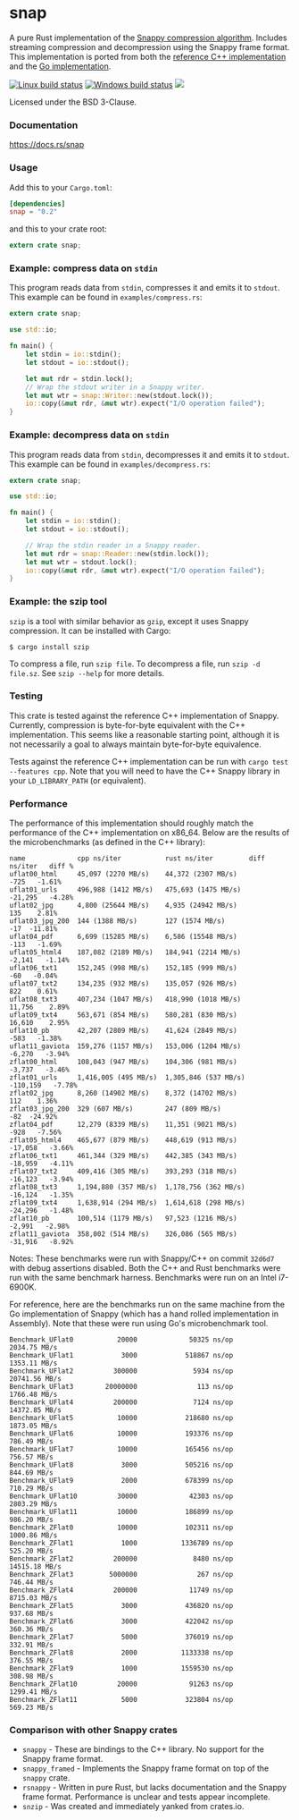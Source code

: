 snap
====
A pure Rust implementation of the
[Snappy compression algorithm](http://google.github.io/snappy/).
Includes streaming compression and decompression using the Snappy frame format.
This implementation is ported from both the
[reference C++ implementation](https://github.com/google/snappy)
and the
[Go implementation](https://github.com/golang/snappy).

[![Linux build status](https://api.travis-ci.org/BurntSushi/rust-snappy.png)](https://travis-ci.org/BurntSushi/rust-snappy)
[![Windows build status](https://ci.appveyor.com/api/projects/status/github/BurntSushi/rust-snappy?svg=true)](https://ci.appveyor.com/project/BurntSushi/rust-snappy)
[![](http://meritbadge.herokuapp.com/snap)](https://crates.io/crates/snap)

Licensed under the BSD 3-Clause.

### Documentation

https://docs.rs/snap

### Usage

Add this to your `Cargo.toml`:

```toml
[dependencies]
snap = "0.2"
```

and this to your crate root:

```rust
extern crate snap;
```

### Example: compress data on `stdin`

This program reads data from `stdin`, compresses it and emits it to `stdout`.
This example can be found in `examples/compress.rs`:

```rust
extern crate snap;

use std::io;

fn main() {
    let stdin = io::stdin();
    let stdout = io::stdout();

    let mut rdr = stdin.lock();
    // Wrap the stdout writer in a Snappy writer.
    let mut wtr = snap::Writer::new(stdout.lock());
    io::copy(&mut rdr, &mut wtr).expect("I/O operation failed");
}
```

### Example: decompress data on `stdin`

This program reads data from `stdin`, decompresses it and emits it to `stdout`.
This example can be found in `examples/decompress.rs`:

```rust
extern crate snap;

use std::io;

fn main() {
    let stdin = io::stdin();
    let stdout = io::stdout();

    // Wrap the stdin reader in a Snappy reader.
    let mut rdr = snap::Reader::new(stdin.lock());
    let mut wtr = stdout.lock();
    io::copy(&mut rdr, &mut wtr).expect("I/O operation failed");
}
```

### Example: the szip tool

`szip` is a tool with similar behavior as `gzip`, except it uses Snappy
compression. It can be installed with Cargo:

```
$ cargo install szip
```

To compress a file, run `szip file`. To decompress a file, run `szip -d
file.sz`. See `szip --help` for more details.

### Testing

This crate is tested against the reference C++ implementation of Snappy.
Currently, compression is byte-for-byte equivalent with the C++ implementation.
This seems like a reasonable starting point, although it is not necessarily
a goal to always maintain byte-for-byte equivalence.

Tests against the reference C++ implementation can be run with
`cargo test --features cpp`. Note that you will need to have the C++ Snappy
library in your `LD_LIBRARY_PATH` (or equivalent).

### Performance

The performance of this implementation should roughly match the performance of
the C++ implementation on x86_64. Below are the results of the microbenchmarks
(as defined in the C++ library):

```
name             cpp ns/iter           rust ns/iter         diff ns/iter   diff %
uflat00_html     45,097 (2270 MB/s)    44,372 (2307 MB/s)           -725   -1.61%
uflat01_urls     496,988 (1412 MB/s)   475,693 (1475 MB/s)       -21,295   -4.28%
uflat02_jpg      4,800 (25644 MB/s)    4,935 (24942 MB/s)            135    2.81%
uflat03_jpg_200  144 (1388 MB/s)       127 (1574 MB/s)               -17  -11.81%
uflat04_pdf      6,699 (15285 MB/s)    6,586 (15548 MB/s)           -113   -1.69%
uflat05_html4    187,082 (2189 MB/s)   184,941 (2214 MB/s)        -2,141   -1.14%
uflat06_txt1     152,245 (998 MB/s)    152,185 (999 MB/s)            -60   -0.04%
uflat07_txt2     134,235 (932 MB/s)    135,057 (926 MB/s)            822    0.61%
uflat08_txt3     407,234 (1047 MB/s)   418,990 (1018 MB/s)        11,756    2.89%
uflat09_txt4     563,671 (854 MB/s)    580,281 (830 MB/s)         16,610    2.95%
uflat10_pb       42,207 (2809 MB/s)    41,624 (2849 MB/s)           -583   -1.38%
uflat11_gaviota  159,276 (1157 MB/s)   153,006 (1204 MB/s)        -6,270   -3.94%
zflat00_html     108,043 (947 MB/s)    104,306 (981 MB/s)         -3,737   -3.46%
zflat01_urls     1,416,005 (495 MB/s)  1,305,846 (537 MB/s)     -110,159   -7.78%
zflat02_jpg      8,260 (14902 MB/s)    8,372 (14702 MB/s)            112    1.36%
zflat03_jpg_200  329 (607 MB/s)        247 (809 MB/s)                -82  -24.92%
zflat04_pdf      12,279 (8339 MB/s)    11,351 (9021 MB/s)           -928   -7.56%
zflat05_html4    465,677 (879 MB/s)    448,619 (913 MB/s)        -17,058   -3.66%
zflat06_txt1     461,344 (329 MB/s)    442,385 (343 MB/s)        -18,959   -4.11%
zflat07_txt2     409,416 (305 MB/s)    393,293 (318 MB/s)        -16,123   -3.94%
zflat08_txt3     1,194,880 (357 MB/s)  1,178,756 (362 MB/s)      -16,124   -1.35%
zflat09_txt4     1,638,914 (294 MB/s)  1,614,618 (298 MB/s)      -24,296   -1.48%
zflat10_pb       100,514 (1179 MB/s)   97,523 (1216 MB/s)         -2,991   -2.98%
zflat11_gaviota  358,002 (514 MB/s)    326,086 (565 MB/s)        -31,916   -8.92%
```

Notes: These benchmarks were run with Snappy/C++ on commit `32d6d7` with debug
assertions disabled. Both the C++ and Rust benchmarks were run with the same
benchmark harness. Benchmarks were run on an Intel i7-6900K.

For reference, here are the benchmarks run on the same machine from the Go
implementation of Snappy (which has a hand rolled implementation in Assembly).
Note that these were run using Go's microbenchmark tool.

```
Benchmark_UFlat0           20000             50325 ns/op        2034.75 MB/s
Benchmark_UFlat1            3000            518867 ns/op        1353.11 MB/s
Benchmark_UFlat2          300000              5934 ns/op        20741.56 MB/s
Benchmark_UFlat3        20000000               113 ns/op        1766.48 MB/s
Benchmark_UFlat4          200000              7124 ns/op        14372.85 MB/s
Benchmark_UFlat5           10000            218680 ns/op        1873.05 MB/s
Benchmark_UFlat6           10000            193376 ns/op         786.49 MB/s
Benchmark_UFlat7           10000            165456 ns/op         756.57 MB/s
Benchmark_UFlat8            3000            505216 ns/op         844.69 MB/s
Benchmark_UFlat9            2000            678399 ns/op         710.29 MB/s
Benchmark_UFlat10          30000             42303 ns/op        2803.29 MB/s
Benchmark_UFlat11          10000            186899 ns/op         986.20 MB/s
Benchmark_ZFlat0           10000            102311 ns/op        1000.86 MB/s
Benchmark_ZFlat1            1000           1336789 ns/op         525.20 MB/s
Benchmark_ZFlat2          200000              8480 ns/op        14515.18 MB/s
Benchmark_ZFlat3         5000000               267 ns/op         746.44 MB/s
Benchmark_ZFlat4          200000             11749 ns/op        8715.03 MB/s
Benchmark_ZFlat5            3000            436820 ns/op         937.68 MB/s
Benchmark_ZFlat6            3000            422042 ns/op         360.36 MB/s
Benchmark_ZFlat7            5000            376019 ns/op         332.91 MB/s
Benchmark_ZFlat8            2000           1133338 ns/op         376.55 MB/s
Benchmark_ZFlat9            1000           1559530 ns/op         308.98 MB/s
Benchmark_ZFlat10          20000             91263 ns/op        1299.41 MB/s
Benchmark_ZFlat11           5000            323804 ns/op         569.23 MB/s
```

### Comparison with other Snappy crates

* `snappy` - These are bindings to the C++ library. No support for the Snappy
  frame format.
* `snappy_framed` - Implements the Snappy frame format on top of the `snappy`
  crate.
* `rsnappy` - Written in pure Rust, but lacks documentation and the Snappy
  frame format. Performance is unclear and tests appear incomplete.
* `snzip` - Was created and immediately yanked from crates.io.

